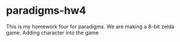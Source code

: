 # paradigms-hw4
This is my homework four for paradigms. We are making a 8-bit zelda game. Adding character into the game
